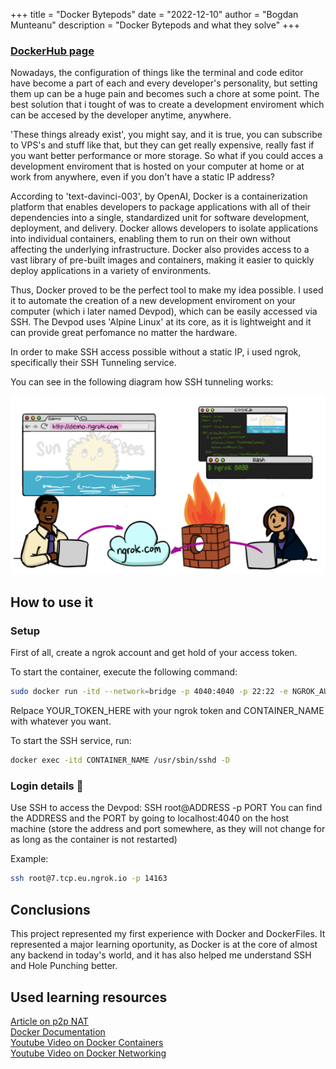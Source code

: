+++
title = "Docker Bytepods"
date = "2022-12-10"
author = "Bogdan Munteanu"
description = "Docker Bytepods and what they solve"
+++

### [DockerHub page](https://hub.docker.com/r/bogdanmnt/bytepods)

Nowadays, the configuration of things like the terminal and code editor have become a part of each and every developer's personality, but setting them up can be a huge pain and becomes such a chore at some point. The best solution that i tought of was to create a development enviroment which can be accesed by the developer anytime, anywhere.

'These things already exist', you might say, and it is true, you can subscribe to VPS's and stuff like that, but they can get really expensive, really fast if you want better performance or more storage. So what if you could acces a development enviroment that is hosted on your computer at home or at work from anywhere, even if you don't have a static IP address?

According to 'text-davinci-003', by OpenAI, Docker is a containerization platform that enables developers to package applications with all of their dependencies into a single, standardized unit for software development, deployment, and delivery. Docker allows developers to isolate applications into individual containers, enabling them to run on their own without affecting the underlying infrastructure. Docker also provides access to a vast library of pre-built images and containers, making it easier to quickly deploy applications in a variety of environments.

Thus, Docker proved to be the perfect tool to make my idea possible. I used it to automate the creation of a new development enviroment on your computer (which i later named Devpod), which can be easily accessed via SSH. The Devpod uses 'Alpine Linux' at its core, as it is lightweight and it can provide great perfomance no matter the hardware.

In order to make SSH access possible without a static IP, i used ngrok, specifically their SSH Tunneling service.

You can see in the following diagram how SSH tunneling works:

![SSH tunneling diagram](/img/ssh_tunneling.png "SSH tunneling diagram")

## How to use it

### Setup

First of all, create a ngrok account and get hold of your access token.

To start the container, execute the following command:

```sh
sudo docker run -itd --network=bridge -p 4040:4040 -p 22:22 -e NGROK_AUTHTOKEN=YOUR_TOKEN_HERE --name CONTAINER_NAME bogdanmnt/bytepods tcp 22
```

Relpace YOUR_TOKEN_HERE with your ngrok token and CONTAINER_NAME with whatever you want.

To start the SSH service, run:

```sh
docker exec -itd CONTAINER_NAME /usr/sbin/sshd -D
```

### Login details 👋

Use SSH to access the Devpod: SSH root@ADDRESS -p PORT You can find the ADDRESS and the PORT by going to localhost:4040 on the host machine (store the address and port somewhere, as they will not change for as long as the container is not restarted)

Example:

```sh
ssh root@7.tcp.eu.ngrok.io -p 14163
```

## Conclusions

This project represented my first experience with Docker and DockerFiles. It represented a major learning oportunity, as Docker is at the core of almost any backend in today's world, and it has also helped me understand SSH and Hole Punching better.

## Used learning resources

[Article on p2p NAT](https://bford.info/pub/net/p2pnat/) \
[Docker Documentation](https://docs.docker.com/) \
[Youtube Video on Docker Containers](https://www.youtube.com/watch?v=eGz9DS-aIeY&t=1169s) \
[Youtube Video on Docker Networking](https://www.youtube.com/watch?v=bKFMS5C4CG0&t=333s)
